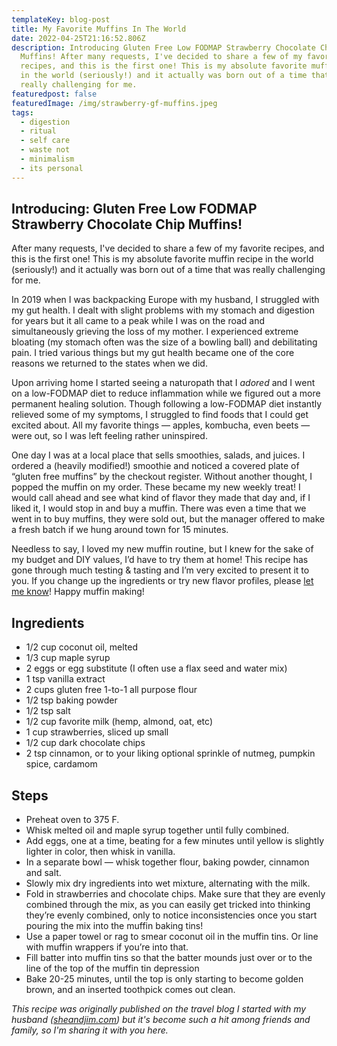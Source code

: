 ```yaml
---
templateKey: blog-post
title: My Favorite Muffins In The World
date: 2022-04-25T21:16:52.806Z
description: Introducing Gluten Free Low FODMAP Strawberry Chocolate Chip
  Muffins! After many requests, I've decided to share a few of my favorite
  recipes, and this is the first one! This is my absolute favorite muffin recipe
  in the world (seriously!) and it actually was born out of a time that was
  really challenging for me.
featuredpost: false
featuredImage: /img/strawberry-gf-muffins.jpeg
tags:
  - digestion
  - ritual
  - self care
  - waste not
  - minimalism
  - its personal
---
```

## Introducing: Gluten Free Low FODMAP Strawberry Chocolate Chip Muffins!

After many requests, I've decided to share a few of my favorite recipes, and this is the first one! This is my absolute favorite muffin recipe in the world (seriously!) and it actually was born out of a time that was really challenging for me. 

In 2019 when I was backpacking Europe with my husband, I struggled with my gut health. I dealt with slight problems with my stomach and digestion for years but it all came to a peak while I was on the road and simultaneously grieving the loss of my mother. I experienced extreme bloating (my stomach often was the size of a bowling ball) and debilitating pain. I tried various things but my gut health became one of the core reasons we returned to the states when we did.

Upon arriving home I started seeing a naturopath that I *adored* and I went on a low-FODMAP diet to reduce inflammation while we figured out a more permanent healing solution. Though following a low-FODMAP diet instantly relieved some of my symptoms, I struggled to find foods that I could get excited about. All my favorite things — apples, kombucha, even beets — were out, so I was left feeling rather uninspired.

One day I was at a local place that sells smoothies, salads, and juices. I ordered a (heavily modified!) smoothie and noticed a covered plate of “gluten free muffins” by the checkout register. Without another thought, I popped the muffin on my order. These became my new weekly treat! I would call ahead and see what kind of flavor they made that day and, if I liked it, I would stop in and buy a muffin. There was even a time that we went in to buy muffins, they were sold out, but the manager offered to make a fresh batch if we hung around town for 15 minutes.

Needless to say, I loved my new muffin routine, but I knew for the sake of my budget and DIY values, I’d have to try them at home! This recipe has gone through much testing & tasting and I’m very excited to present it to you. If you change up the ingredients or try new flavor profiles, please [let me know](https://www.sheilaanne.com/contact/)! Happy muffin making!

## Ingredients

* 1/2 cup coconut oil, melted
* 1/3 cup maple syrup
* 2 eggs or egg substitute (I often use a flax seed and water mix)
* 1 tsp vanilla extract
* 2 cups gluten free 1-to-1 all purpose flour
* 1/2 tsp baking powder
* 1/2 tsp salt
* 1/2 cup favorite milk (hemp, almond, oat, etc)
* 1 cup strawberries, sliced up small
* 1/2 cup dark chocolate chips
* 2 tsp cinnamon, or to your liking optional sprinkle of nutmeg, pumpkin spice, cardamom

## Steps

* Preheat oven to 375 F.
* Whisk melted oil and maple syrup together until fully combined.
* Add eggs, one at a time, beating for a few minutes until yellow is slightly lighter in color, then whisk in vanilla.
* In a separate bowl — whisk together flour, baking powder, cinnamon and salt.
* Slowly mix dry ingredients into wet mixture, alternating with the milk.
* Fold in strawberries and chocolate chips. Make sure that they are evenly combined through the mix, as you can easily get tricked into thinking they’re evenly combined, only to notice inconsistencies once you start pouring the mix into the muffin baking tins!
* Use a paper towel or rag to smear coconut oil in the muffin tins. Or line with muffin wrappers if you’re into that.
* Fill batter into muffin tins so that the batter mounds just over or to the line of the top of the muffin tin depression
* Bake 20-25 minutes, until the top is only starting to become golden brown, and an inserted toothpick comes out clean.

*This recipe was originally published on the travel blog I started with my husband ([sheandjim.com](https://www.sheilaanne.com/writing-desk/)) but it's become such a hit among friends and family, so I'm sharing it with you here.*